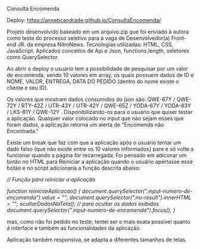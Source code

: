 Consulta Encomenda

Deploy: https://annebcandrade.github.io/ConsultaEncomenda/

Projeto desenvolvido baseado em um arquivo.zip que foi enviado à autora como teste do processo seletivo para a vaga de Desenvolvedor(a) Front-end JR. da empresa NitroNews.
Tecnologias utilizadas: HTML, CSS, JavaScript. Aplicados conceitos de Api e Json, functions,length, seletores como QuerySelector.

Ao abrir o deploy o usuário tem a possibilidade de pesquisar por um valor de encomenda, sendo 10 valores em array, os quais possuem dados de ID e NOME, VALOR, ENTREGA, DATA DO PEDIDO (dentro do nome existe o cliente e seu ID). 

Os valores que mostram dados consumidos do json são: QWE-67Y / QWE-72Y / RTY-42Z / UTR-43Y / UTR-42Y / QWE-65Z / YODA-67Y / YODA-83Y / LKS-81Y / QWE-12Y . Disponibilizando-os para o usuário que quiser testar a aplicação.
Qualquer valor colocado no input que não sejam esses que foram dados, a aplicação retorna um alerta de "Encomenda não Encontrada."

Existe um break que faz com que a aplicação após o usuário tentar um dado falso {que não existe entre os 10 valores informados} pare e só volte a funcionar quando a página for recarregada,
Foi pensado em adiconar um botão no HTML para Reiniciar a aplicação quando o usuário apertasse esse botão e no script adicionaria a função descrita abaixo: 

*// Função para reiniciar a aplicação*

*function reiniciarAplicacao() {
    document.querySelector(".input-numero-de-encomenda").value = ""; 
    document.querySelector(".no-result").innerHTML = ""; 
    ocultarDadosNaTela(); // para ocultar os dados exibidos
    document.querySelector(".input-numero-de-encomenda").focus(); 
}*

mas, como não foi pedido no teste, tentei ser o mais exata possível quanto á interface e também as funcionalidades da aplicação. 

Aplicação também responsiva, se adapta a diferentes tamanhos de telas.




